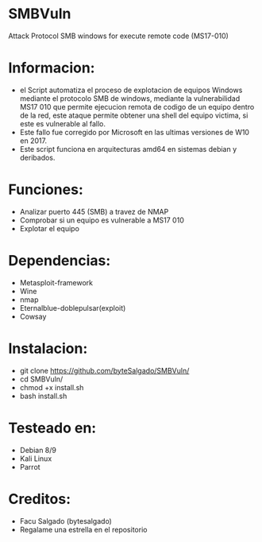 # SMBVuln
Attack Protocol SMB windows for execute remote code (MS17-010)

# Informacion:

* el Script automatiza el proceso de explotacion de equipos Windows mediante el protocolo SMB de windows, 
mediante la vulnerabilidad MS17 010 que permite ejecucion remota de codigo de un equipo dentro de la red,
este ataque permite obtener una shell del equipo victima, si este es vulnerable al fallo.
* Este fallo fue corregido por Microsoft en las ultimas versiones de W10 en 2017.
* Este script funciona en arquitecturas amd64 en sistemas debian y deribados.

# Funciones:

* Analizar puerto 445 (SMB) a travez de NMAP
* Comprobar si un equipo es vulnerable a MS17 010
* Explotar el equipo

# Dependencias:

* Metasploit-framework
* Wine
* nmap
* Eternalblue-doblepulsar(exploit)
* Cowsay

# Instalacion:

* git clone https://github.com/byteSalgado/SMBVuln/
* cd SMBVuln/
* chmod +x install.sh
* bash install.sh

# Testeado en:

* Debian 8/9
* Kali Linux
* Parrot

# Creditos:

* Facu Salgado (bytesalgado)
* Regalame una estrella en el repositorio
